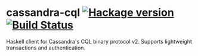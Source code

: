 cassandra-cql [![Hackage version](https://img.shields.io/hackage/v/cassandra-cql.svg?style=flat)](https://hackage.haskell.org/package/cassandra-cql) [![Build Status](https://travis-ci.org/kayceesrk/cassandra-cql.svg?branch=master)](https://travis-ci.org/kayceesrk/cassandra-cql)
=============

Haskell client for Cassandra's CQL binary protocol v2. Supports lightweight
transactions and authentication.
